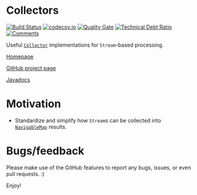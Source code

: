 # Collectors

[![Build Status](https://travis-ci.org/h-j-k/collectors.svg?branch=master)](https://travis-ci.org/h-j-k/collectors)
[![codecov.io](http://codecov.io/github/h-j-k/collectors/coverage.svg?branch=master)](http://codecov.io/github/h-j-k/collectors?branch=master)
[![Quality Gate](https://sonarqube.com/api/badges/gate?key=com.ikueb:collectors)](https://sonarqube.com/dashboard/?id=com.ikueb:collectors)
[![Technical Debt Ratio](https://sonarqube.com/api/badges/measure?key=com.ikueb:collectors&metric=sqale_debt_ratio)](https://sonarqube.com/dashboard/?id=com.ikueb:collectors)
[![Comments](https://sonarqube.com/api/badges/measure?key=com.ikueb:collectors&metric=comment_lines_density)](https://sonarqube.com/dashboard/?id=com.ikueb:collectors)

Useful [`Collector`][1] implementations for `Stream`-based processing.

[Homepage](https://h-j-k.github.io/collectors)

[GitHub project page](https://github.com/h-j-k/collectors)

[Javadocs](https://h-j-k.github.io/collectors/javadoc)

# Motivation

- Standardize and simplify how `Stream`s can be collected into [`NavigableMap`][2] results.

# Bugs/feedback

Please make use of the GitHub features to report any bugs, issues, or even pull requests. :)

Enjoy!

[1]: https://docs.oracle.com/javase/8/docs/api/java/util/stream/Collector.html
[2]: https://docs.oracle.com/javase/8/docs/api/java/util/NavigableMap.html
